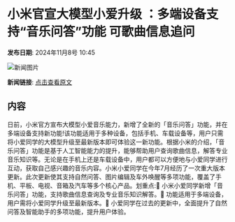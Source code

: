 # 小米官宣大模型小爱升级 ：多端设备支持“音乐问答”功能 可歌曲信息追问

**发布日期**: 2024年11月8号 10:45

![新闻图片](https://upload.chinaz.com/2024/1108/6386665943810921192061135.png)

**新闻链接**: [点击查看原文](https://www.aibase.com/zh/news/13090)

## 内容

日前，小米官方宣布大模型小爱音乐能力，新增了全新的「音乐问答」功能，并在多端设备支持新功能!该功能适用于多种设备，包括手机、车载设备等，用户只需将小爱同学的大模型升级至最新版本即可体验这一新功能。根据小米的介绍，「音乐问答」功能是基于人工智能能力的提升，能够帮助用户查询歌曲信息，解答专业音乐知识等。无论是在手机上还是车载设备中，用户都可以方便地与小爱同学进行互动，获取自己感兴趣的音乐内容。小米小爱同学在今年7月经历了一次重大版本更新。此次更新使其支持自然问答、图片编辑及车外唤醒等多项功能，覆盖了手机、平板、电视、音箱及汽车等多个核心产品。划重点:🎵 小米小爱同学新增「音乐问答」功能，支持歌曲信息查询及专业音乐知识解答。📱 功能适用于多端设备，用户需将小爱同学升级至最新版本。🚗 小爱同学在过去的更新中，全面提升了自然问答及智能助手的多项功能，提升用户体验。
